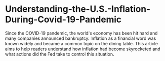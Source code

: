 # Understanding-the-U.S.-Inflation-During-Covid-19-Pandemic
Since the COVID-19 pandemic, the world's economy has been hit hard and many companies announced bankruptcy. Inflation as a financial word was known widely and became a common topic on the dining table. This article aims to help readers understand how inflation had become skyrocketed and what actions did the Fed take to control this situation. 
